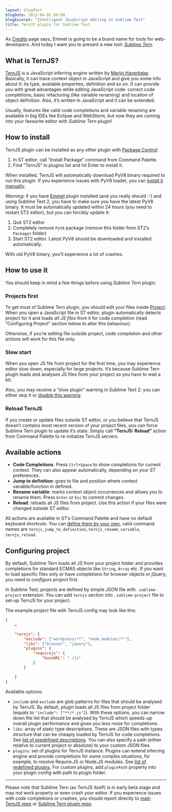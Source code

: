 ```yaml
---
layout: blogPost
blogDate: 2013-04-01 00:00
blogExcerpt: "Intelligent JavaScript editing in Sublime Text"
title: TernJS plugin for Sublime Text
---
```

As [Credits](/credits/) page says, Emmet is going to be a brand name for tools for web-developers. And today I want you to present a new tool: [*Sublime Tern*](https://github.com/emmetio/sublime-tern).

## What is TernJS?

[TernJS](http://ternjs.net) is a JavaScript inferring engine written by [Marijn Haverbeke](http://marijnhaverbeke.nl). Basically, it can trace context object in JavaScript and give you some info about it: its type, available properties, definition and so on. It can provide you with great advantages while editing JavaScript code: correct code completions, basic refactoring (like variable renaming) and location of object definition. Also, it’s written in JavaScript and it can be extended.

Usually, features like valid code completions and variable renaming are available in big IDEs like Eclipse and WebStorm, but now they are coming into your favourite editor with *Sublime Tern* plugin!

## How to install

TernJS plugin can be installed as any other plugin with [Package Control](http://wbond.net/sublime_packages/package_control):

1. In ST editor, call “Install Package” command from Command Palette.
2. Find “TernJS” in plugins list and hit Enter to install it.

When installed, TernJS will automatically download PyV8 binary required to run this plugin. If you experience issues with PyV8 loader, you can [install it manually](https://github.com/emmetio/pyv8-binaries#readme).

*Warning*: if you have [Emmet](https://github.com/sergeche/emmet-sublime) plugin installed (and you really should :-) and using Sublime Text 2, you have to make sure you have the latest PyV8 binary. It must be automatically updated within 24 hours (you need to restart ST2 editor), but you can forcibly update it:

1. Quit ST2 editor
2. Completely remove `PyV8` package (remove this folder from ST2’s `Packages` folder)
3. Start ST2 editor. Latest PyV8 should be downloaded and installed automatically.

With old PyV8 binary, you’ll experience a lot of crashes.

## How to use it

You should keep in mind a few things before using *Sublime Tern* plugin.

### Projects first

To get most of Sublime Tern plugin, you should edit your files inside [Project](http://www.sublimetext.com/docs/2/projects.html). When you open a JavaScript file in ST editor, plugin automatically detects project for it and loads *all JS files* from it for code completion (read “Configuring Project” section below to alter this behaviour).

Otherwise, if you’re editing file outside project, code completion and other actions will work for this file only.

### Slow start

When you open JS file from project for the first time, you may experience editor slow down, especially for large projects. It’s because Sublime Tern plugin loads and analyses JS files from your project so you have to wait a bit.

Also, you may receive a “slow plugin” warning in Sublime Text 2: you can either skip it or [disable this warning](http://www.sublimetext.com/forum/viewtopic.php?f=3&t=5527).

### Reload TernJS

If you create or update files outside ST editor, or you believe that TernJS doesn’t contains most recent version of your project files, you can force Sublime Tern plugin to update it’s state. Simply call **“TernJS: Reload”** action from Command Palette to re-initialize TernJS servers.

## Available actions

* **Code Completions**. Press `Ctrl+Space` to show completions for current context. They can also appear automatically, depending on your ST preferences.
* **Jump to definition**: goes to file and position where context variable/function in defined.
* **Rename variable**: marks context object occurrences and allows you to rename them. Press `Enter` or `Esc` to commit changes.
* **Reload**: reloads all JS files from project. Use this action if your files were changed outside ST editor.

All actions are available in ST’s Command Palette and have no default keyboard shortcuts. You can [define them by your own](http://docs.sublimetext.info/en/latest/customization/key_bindings.html), valid command names are `ternjs_jump_to_definition`, `ternjs_rename_variable`, `ternjs_reload`.

## Configuring project

By default, Sublime Tern loads all JS from your project folder and provides completions for standard ECMA5 objects like `String`, `Array` etc. If you want to load specific files only or have completions for browser objects or jQuery, you need to *configure project* first.

In Sublime Text, projects are defined by simple JSON file with `.sublime-project` extension. You can add `ternjs` section into `.sublime-project` file to set-up TernJS for your project. 

The example project file with TernJS config may look like this:

```json
{
	…
	
	"ternjs": {
		"exclude": ["wordpress/**", "node_modules/**"],
		"libs": ["browser", "jquery"],
		"plugins": {
			"requirejs": {
				"baseURL": "./js"
			}
		}

	}
}
```

Available options:

* `include` and `exclude` are glob patterns for files that should be analysed by TernJS. By default, plugin loads all JS files from project folder (equals to `"include": ["**/*.js"]`). With these options, you can narrow down file list that should be analysed by TernJS which speeds-up overall plugin performance and gives you less noise for completions.
* `libs`: array of static type descriptions. These are JSON files with types structure that can be cheaply loaded by TernJS for code completions. See [list of predefined descriptions](https://github.com/emmetio/sublime-tern/tree/master/ternjs/defs). You can also specify a path (either relative to current project or absolute) to your custom JSON files.
* `plugins`: set of plugins for TernJS instance. Plugins can extend inferring engine and provide completions for some complex situations, for example, to resolve Require.JS or Node.JS modules. See [list of redefined plugins](https://github.com/emmetio/sublime-tern/tree/master/ternjs/plugin). For custom plugins, add `pluginPath` property into your plugin config with path to plugin folder.

---

Please note that Sublime Tern (as TernJS itself) is in early beta stage and may not work properly or even crash your editor. If you experience issues with code completions or crashes, you should report directly to [main TernJS repo](https://github.com/marijnh/tern/issues) or [Sublime Tern plugin repo](https://github.com/emmetio/sublime-tern/issues).